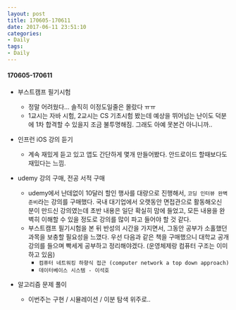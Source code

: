 ```yaml
---
layout: post
title: 170605-170611
date: 2017-06-11 23:51:10
categories:
- Daily
tags:
- Daily
---
```


#### 170605-170611

* 부스트캠프 필기시험
  * 정말 어려웠다… 솔직히 이정도일줄은 몰랐다 ㅠㅠ
  * 1교시는 자바 시험, 2교시는 CS 기초시험 봤는데 예상을 뛰어넘는 난이도 덕분에 1차 합격할 수 있을지 조금 불투명해짐. 그래도 아예 못본건 아니니까..
* 인프런 iOS 강의 듣기
  * 계속 재밌게 듣고 있고 앱도 간단하게 몇개 만들어봤다. 안드로이드 할때보다도 재밌다는 느낌.
* udemy 강의 구매, 전공 서적 구매
  * udemy에서 난데없이 10달러 할인 행사를 대량으로 진행해서, `코딩 인터뷰 완벽 준비`라는 강의를 구매했다. 국내 대기업에서 오랫동안 면접관으로 활동해오신 분이 만드신 강의였는데 초반 내용은 일단 확실히 맘에 들었고, 모든 내용을 완벽히 이해할 수 있을 정도로 강의를 많이 파고 들어야 할 것 같다.
  * 부스트캠프 필기시험을 본 뒤 반성의 시간을 가지면서, 그동안 공부가 소홀했던 과목을 보충할 필요성을 느꼈다. 우선 다음과 같은 책을 구매했으니 대학교 공개 강의를 들으며 빡세게 공부하고 정리해야겠다. (운영체제랑 컴퓨터 구조는 이미 하고 있음)
    * `컴퓨터 네트워킹 하향식 접근 (computer network a top down approach)`
    * `데이터베이스 시스템 - 이석호`

* 알고리즘 문제 풀이
  * 이번주는 구현 / 시뮬레이션 / 이분 탐색 위주로..


